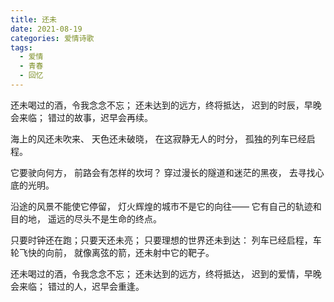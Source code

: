 ```yaml
---
title: 还未
date: 2021-08-19
categories: 爱情诗歌
tags:
  - 爱情
  - 青春
  - 回忆
---
```


还未喝过的酒，令我念念不忘；
还未达到的远方，终将抵达，
迟到的时辰，早晚会来临；
错过的故事，迟早会再续。
<!--more-->
海上的风还未吹来、
天色还未破晓，
在这寂静无人的时分，
孤独的列车已经启程。

它要驶向何方，
前路会有怎样的坎坷？
穿过漫长的隧道和迷茫的黑夜，
去寻找心底的光明。

沿途的风景不能使它停留，
灯火辉煌的城市不是它的向往——
它有自己的轨迹和目的地，
遥远的尽头不是生命的终点。

只要时钟还在跑；只要天还未亮；
只要理想的世界还未到达：
列车已经启程，车轮飞快的向前，
就像离弦的箭，还未射中它的靶子。

还未喝过的酒，令我念念不忘；
还未达到的远方，终将抵达，
迟到的爱情，早晚会来临；
错过的人，迟早会重逢。
